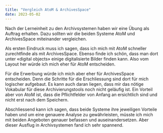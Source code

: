 ```yaml
---
title: "Vergleich AtoM & ArchivesSpace"
date: 2023-05-02
---
```


Nach der Lerneinheit zu den Archivsystemen haben wir eine Übung als Auftrag erhalten. Dazu sollten wir die beiden Systeme AtoM und ArchivesSpace miteinander vergleichen.

Als ersten Eindruck muss ich sagen, dass ich mich mit AtoM schneller zurechtfinde als mit ArchivesSpace. Ebenso finde ich schön, dass man dort unter «digital objects» einige digitalisierte Bilder finden kann. Also vom Layout her würde ich mich eher für AtoM entscheiden.

Für die Erwerbung würde ich mich aber eher für ArchivesSpace entscheiden. Denn die Schritte für die Erschliessung sind dort für mich logischer aufgebaut. Es kann auch daran liegen, dass mir das nötige Vokabular für diese Archivierungstools noch nicht geläufig ist. Ein Vorteil aber von AtoM ist, dass die Pflichtfelder von Anfang an ersichtlich sind und nicht erst nach dem Speichern.

Abschliessend kann ich sagen, dass beide Systeme ihre jeweiligen Vorteile haben und um eine genauere Analyse zu gewährleisten, müsste ich mich mit beiden Angeboten genauer befassen und auseinandersetzen. Aber dieser Ausflug in Archivsystemen fand ich sehr spannend.
